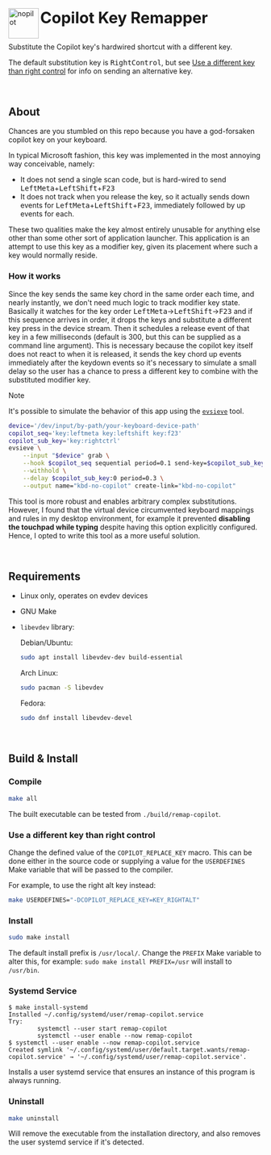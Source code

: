 <div>
  <picture>
    <source media="(prefers-color-scheme: dark)" srcset="https://github.com/user-attachments/assets/13984090-9eff-4e4e-94c3-e22282f621aa">
    <source media="(prefers-color-scheme: light)" srcset="https://github.com/user-attachments/assets/9498933e-4cfa-4deb-aebf-6e0df33db365">
    <img
      align="left"
      width="60"
      alt="nopilot"
      src="https://github.com/user-attachments/assets/9498933e-4cfa-4deb-aebf-6e0df33db365">
  </picture>
  <h3>
    <span><h3>
    <span><h3>
    <span><h3>
      <span><h3>Copilot Key Remapper</h3></span>
    </h3></span>
    </h3></span>
    </h3></span>
  </h3>
</div>

Substitute the Copilot key's hardwired shortcut with a different key.

The default substitution key is <kbd>RightControl</kbd>, but see [Use a different key than right control](#use-a-different-key-than-right-control) for info on sending an alternative key.

<br/>

## About

Chances are you stumbled on this repo because you have a god-forsaken copilot key on your keyboard.

In typical Microsoft fashion, this key was implemented in the most annoying way conceivable, namely:

* It does not send a single scan code, but is hard-wired to send <kbd>LeftMeta</kbd>+<kbd>LeftShift</kbd>+<kbd>F23</kbd>
* It does not track when you release the key, so it actually sends down events for <kbd>LeftMeta</kbd>+<kbd>LeftShift</kbd>+<kbd>F23</kbd>, immediately followed by up events for each.

These two qualities make the key almost entirely unusable for anything else other than some other sort of application launcher. 
This application is an attempt to use this key as a modifier key, given its placement where such a key would normally reside.

### How it works

Since the key sends the same key chord in the same order each time, and nearly instantly, we don't need much logic to track modifier key state.
Basically it watches for the key order <kbd>LeftMeta</kbd>&rarr;<kbd>LeftShift</kbd>&rarr;<kbd>F23</kbd> and if this sequence arrives in order,
it drops the keys and substitute a different key press in the device stream. Then it schedules a release event of that key in a few milliseconds
(default is 300, but this can be supplied as a command line argument). This is necessary because the copilot key itself does not react to when it is released,
it sends the key chord up events immediately after the keydown events so it's necessary to simulate a small delay so the user has a chance to press a different
key to combine with the substituted modifier key.

> [!NOTE]
> It's possible to simulate the behavior of this app using the [`evsieve`](https://github.com/KarsMulder/evsieve) tool.
> ```sh
> device='/dev/input/by-path/your-keyboard-device-path'
> copilot_seq='key:leftmeta key:leftshift key:f23'
> copilot_sub_key='key:rightctrl'
> evsieve \
>     --input "$device" grab \
>     --hook $copilot_seq sequential period=0.1 send-key=$copilot_sub_key \
>     --withhold \
>     --delay $copilot_sub_key:0 period=0.3 \
>     --output name="kbd-no-copilot" create-link="kbd-no-copilot"
> ```
> This tool is more robust and enables arbitrary complex substitutions.
> However, I found that the virtual device circumvented keyboard mappings and rules in my desktop environment,
> for example it prevented **disabling the touchpad while typing** despite having this option explicitly configured.
> Hence, I opted to write this tool as a more useful solution.

<br/>

## Requirements

- Linux only, operates on evdev devices
- GNU Make
- `libevdev` library:

  Debian/Ubuntu:
  ```sh
  sudo apt install libevdev-dev build-essential
  ``` 
  
  Arch Linux:
  ```sh
  sudo pacman -S libevdev
  ```
  
  Fedora:
  ```sh
  sudo dnf install libevdev-devel
  ```

<br/>

## Build & Install

### Compile
```sh
make all
```
The built executable can be tested from `./build/remap-copilot`.

### Use a different key than right control

Change the defined value of the `COPILOT_REPLACE_KEY` macro.
This can be done either in the source code or supplying a value for the `USERDEFINES` Make variable that will be passed to the compiler.

For example, to use the right alt key instead:
```sh
make USERDEFINES="-DCOPILOT_REPLACE_KEY=KEY_RIGHTALT"
```

### Install
```sh
sudo make install
```
The default install prefix is `/usr/local/`. Change the `PREFIX` Make variable to alter this, for example: `sudo make install PREFIX=/usr` will install to `/usr/bin`.

### Systemd Service
```console
$ make install-systemd
Installed ~/.config/systemd/user/remap-copilot.service
Try:
        systemctl --user start remap-copilot
        systemctl --user enable --now remap-copilot
$ systemctl --user enable --now remap-copilot.service
Created symlink '~/.config/systemd/user/default.target.wants/remap-copilot.service' → '~/.config/systemd/user/remap-copilot.service'.
```
Installs a user systemd service that ensures an instance of this program is always running.

### Uninstall
```sh
make uninstall
```
Will remove the executable from the installation directory, and also removes the user systemd service if it's detected.
